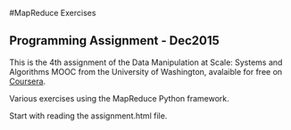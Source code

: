 #MapReduce Exercises
## Programming Assignment - Dec2015

This is the 4th assignment of the Data Manipulation at Scale: Systems and Algorithms MOOC from the University of Washington, avalaible for free on [Coursera](https://www.coursera.org/learn/data-manipulation).  

Various exercises using the MapReduce Python framework.

Start with reading the assignment.html file.